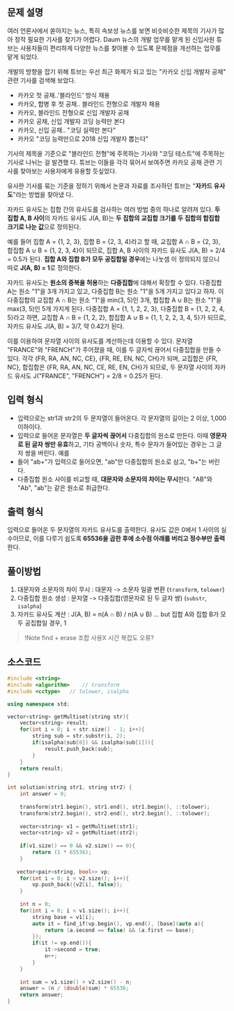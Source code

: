 ## 문제 설명
여러 언론사에서 쏟아지는 뉴스, 특히 속보성 뉴스를 보면 비슷비슷한 제목의 기사가 많아 정작 필요한 기사를
찾기가 어렵다. Daum 뉴스의 개발 업무를 맡게 된 신입사원 튜브는 사용자들이 편리하게 다양한 뉴스를 찾아볼
수 있도록 문제점을 개선하는 업무를 맡게 되었다.

개발의 방향을 잡기 위해 튜브는 우선 최근 화제가 되고 있는 "카카오 신입 개발자 공채" 관련 기사를 검색해
보았다.

- 카카오 첫 공채..'블라인드' 방식 채용
- 카카오, 합병 후 첫 공채.. 블라인드 전형으로 개발자 채용
- 카카오, 블라인드 전형으로 신입 개발자 공채
- 카카오 공채, 신입 개발자 코딩 능력만 본다
- 카카오, 신입 공채.. "코딩 실력만 본다"
- 카카오 "코딩 능력만으로 2018 신입 개발자 뽑는다"
  
기사의 제목을 기준으로 "블라인드 전형"에 주목하는 기사와 "코딩 테스트"에 주목하는 기사로 나뉘는 걸 발견했
다. 튜브는 이들을 각각 묶어서 보여주면 카카오 공채 관련 기사를 찾아보는 사용자에게 유용할 듯싶었다.

유사한 기사를 묶는 기준을 정하기 위해서 논문과 자료를 조사하던 튜브는 "**자카드 유사도**"라는 방법을 찾아냈
다.

자카드 유사도는 집합 간의 유사도를 검사하는 여러 방법 중의 하나로 알려져 있다. **두 집합 A, B 사이**의 자카드
유사도 J(A, B)는 **두 집합의 교집합 크기를 두 집합의 합집합 크기로 나눈 값**으로 정의된다.

예를 들어 집합 A = {1, 2, 3}, 집합 B = {2, 3, 4}라고 할 때, 교집합 A ∩ B = {2, 3}, 합집합 A ∪ B = {1, 2, 3, 4}이
되므로, 집합 A, B 사이의 자카드 유사도 J(A, B) = 2/4 = 0.5가 된다. **집합 A와 집합 B가 모두 공집합일 경우**에는 나눗셈
이 정의되지 않으니 따로 **J(A, B) = 1**로 정의한다.

자카드 유사도는 **원소의 중복을 허용**하는 **다중집합**에 대해서 확장할 수 있다. 다중집합 A는 원소 "1"을 3개 가지고 있고, 다중집합
B는 원소 "1"을 5개 가지고 있다고 하자. 이 다중집합의 교집합 A ∩ B는 원소 "1"을 min(3, 5)인 3개, 합집합 A ∪ B는 원소 "1"을
max(3, 5)인 5개 가지게 된다. 다중집합 A = {1, 1, 2, 2, 3}, 다중집합 B = {1, 2, 2, 4, 5}라고 하면, 교집합 A ∩ B = {1, 2, 2},
합집합 A ∪ B = {1, 1, 2, 2, 3, 4, 5}가 되므로, 자카드 유사도 J(A, B) = 3/7, 약 0.42가 된다.

이를 이용하여 문자열 사이의 유사도를 계산하는데 이용할 수 있다. 문자열 "FRANCE"와 "FRENCH"가 주어졌을 때, 이를 두 글자씩 끊어서
다중집합을 만들 수 있다. 각각 {FR, RA, AN, NC, CE}, {FR, RE, EN, NC, CH}가 되며, 교집합은 {FR, NC}, 합집합은 {FR, RA, AN, NC,
CE, RE, EN, CH}가 되므로, 두 문자열 사이의 자카드 유사도 J("FRANCE", "FRENCH") = 2/8 = 0.25가 된다.

## 입력 형식
- 입력으로는 str1과 str2의 두 문자열이 들어온다. 각 문자열의 길이는 2 이상, 1,000 이하이다.
- 입력으로 들어온 문자열은 **두 글자씩 끊어서** 다중집합의 원소로 만든다. 이때 **영문자로 된 글자
  쌍만 유효**하고, 기타 공백이나 숫자, 특수 문자가 들어있는 경우는 그 글자 쌍을 버린다. 예를
- 들어 "ab+"가 입력으로 들어오면, "ab"만 다중집합의 원소로 삼고, "b+"는 버린다.
- 다중집합 원소 사이를 비교할 때, **대문자와 소문자의 차이는 무시**한다. "AB"와 "Ab", "ab"는 같은
  원소로 취급한다.

## 출력 형식
입력으로 들어온 두 문자열의 자카드 유사도를 출력한다. 유사도 값은 0에서 1 사이의 실수이므로, 이를 
다루기 쉽도록 **65536을 곱한 후에 소수점 아래를 버리고 정수부만 출력**한다.

## 풀이방법
1. 대문자와 소문자의 차이 무시 : 대문자 -> 소문자 일괄 변환 (`transform`, `tolower`)
2. 다중집합 원소 생성 : 문자열 -> 다중집합(영문자로 된 두 글자 쌍) (`substr`, `isalpha`)
3. 자카드 유사도 계산 : J(A, B) = n(A ∩ B) / n(A ∪ B)   ... but 집합 A와 집합 B가 모두 공집합일 경우, 1
 
> !Note
> find + erase 조합 사용X
> 시간 복잡도
> 오류?


## 소스코드
```C++
#include <string>
#include <algorithm>    // transform
#include <cctype>   // tolower, isalpha

using namespace std;

vector<string> getMultiset(string str){
    vector<string> result;
    for(int i = 0; i < str.size() - 1; i++){
        string sub = str.substr(i, 2);
        if(isalpha(sub[0]) && isalpha(sub[1])){
            result.push_back(sub);
        }
    }
    return result;
}

int solution(string str1, string str2) {
    int answer = 0;
    
    transform(str1.begin(), str1.end(), str1.begin(), ::tolower);
    transform(str2.begin(), str2.end(), str2.begin(), ::tolower);
    
    vector<string> v1 = getMultiset(str1);
    vector<string> v2 = getMultiset(str2);
    
    if(v1.size() == 0 && v2.size() == 0){
        return (1 * 65536);
    }
    
   vector<pair<string, bool>> vp;
    for(int i = 0; i < v2.size(); i++){
        vp.push_back({v2[i], false});
    }
    
    int n = 0;
    for(int i = 0; i < v1.size(); i++){
        string base = v1[i];
        auto it = find_if(vp.begin(), vp.end(), [base](auto a){
            return (a.second == false) && (a.first == base);
        });
        if(it != vp.end()){
            it->second = true;
            n++;
        }
    }
    
    int sum = v1.size() + v2.size() - n;
    answer = (n / (double)sum) * 65536;
    return answer;
}
```
